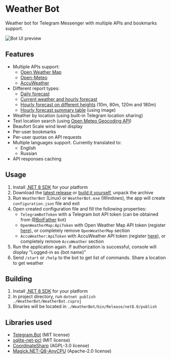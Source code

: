 # Weather Bot

Weather bot for Telegram Messenger with multiple APIs and bookmarks support.

<picture>
  <source media="(prefers-color-scheme: dark)" srcset="https://github.com/user-attachments/assets/36ac4903-dfae-4b97-bf05-755a0e5cbc3f">
  <source media="(prefers-color-scheme: light)" srcset="https://github.com/user-attachments/assets/8ebfd0ec-c07b-42d7-b5d4-3ff7bd664e27">
  <img alt="Bot UI preview" src="https://github.com/user-attachments/assets/8ebfd0ec-c07b-42d7-b5d4-3ff7bd664e27">
</picture>

## Features

- Multiple APIs support:
    - [Open Weather Map](https://openweathermap.org/api)
    - [Open-Meteo](https://open-meteo.com/)
    - [AccuWeather](https://developer.accuweather.com/)
- Different report types:
    - [Daily forecast](https://github.com/user-attachments/assets/6065d2a1-4a4e-46b9-883b-ab9410d01295)
    - [Current weather and hourly forecast](https://github.com/user-attachments/assets/6ef42bc1-6e88-4529-9eb2-b2dcf7d680a9)
    - [Hourly forecast on different heights](https://github.com/user-attachments/assets/4880be10-31b3-4d5f-8e24-29585aaf6d41) (10m, 80m, 120m and 180m)
    - [Hourly forecast summary table](https://github.com/user-attachments/assets/b47a0927-8475-4a17-966d-2df26a64da02) (using image)
- Weather by location (using built-in Telegram location sharing)
- Text location search (using [Open Meteo Geocoding API](https://open-meteo.com/en/docs/geocoding-api))
- Beaufort Scale wind level display
- Per-user bookmarks
- Per-user quotas on API requests
- Multiple languages support. Currently translated to:
    - English
    - Russian
- API responses caching

## Usage

1. Install [.NET 8 SDK](https://dotnet.microsoft.com/en-us/download/dotnet/8.0) for your platform
2. Download the [latest release](https://github.com/mlad/weather-bot/releases) or [build it yourself](#building), unpack the archive
3. Run `WeatherBot` (Linux) or `WeatherBot.exe` (Windows), the app will create `configuration.json` file and exit
4. Open created configuration file and fill the following properties:
    - `TelegramBotToken` with a Telegram bot API token (can be obtained from [@BotFather](https://t.me/BotFather) bot)
    - `OpenWeatherMap:ApiToken` with Open Weather Map API token (register [here](https://home.openweathermap.org/users/sign_up)), or completely remove `OpenWeatherMap` section
    - `AccuWeather:ApiToken` with AccuWeather API token (register [here](https://developer.accuweather.com/user/register)), or completely remove `AccuWeather` section
5. Run the application again. If authorization is successful, console will display "Logged-in as {bot name}"
6. Send `/start` or `/help` to the bot to get list of commands. Share a location to get weather

## Building

1. Install [.NET 8 SDK](https://dotnet.microsoft.com/en-us/download/dotnet/8.0) for your platform
2. In project directory, run `dotnet publish ./WeatherBot/WeatherBot.csproj`
3. Binaries will be located in `./WeatherBot/bin/Release/net8.0/publish`

## Libraries used

- [Telegram.Bot](https://github.com/TelegramBots/telegram.bot) (MIT license)
- [sqlite-net-pcl](https://github.com/praeclarum/sqlite-net) (MIT license)
- [CoordinateSharp](https://github.com/Tronald/CoordinateSharp) (AGPL-3.0 license)
- [Magick.NET-Q8-AnyCPU](https://github.com/dlemstra/Magick.NET) (Apache-2.0 license)
